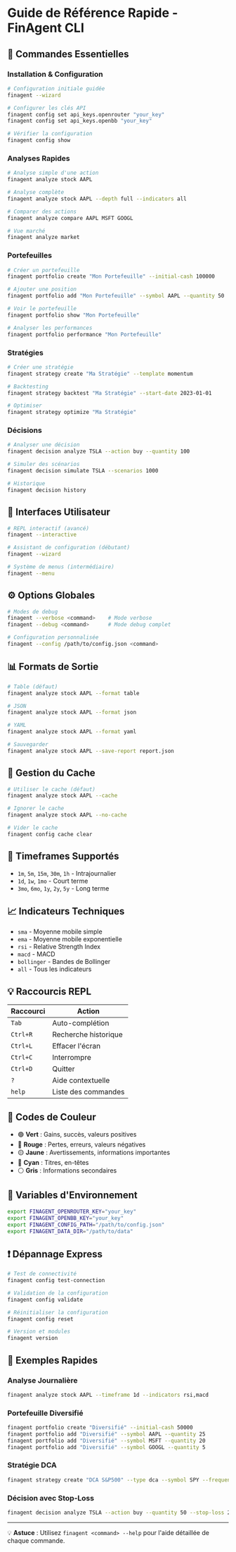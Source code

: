 # Guide de Référence Rapide - FinAgent CLI

## 🚀 Commandes Essentielles

### Installation & Configuration

```bash
# Configuration initiale guidée
finagent --wizard

# Configurer les clés API
finagent config set api_keys.openrouter "your_key"
finagent config set api_keys.openbb "your_key"

# Vérifier la configuration
finagent config show
```

### Analyses Rapides

```bash
# Analyse simple d'une action
finagent analyze stock AAPL

# Analyse complète
finagent analyze stock AAPL --depth full --indicators all

# Comparer des actions
finagent analyze compare AAPL MSFT GOOGL

# Vue marché
finagent analyze market
```

### Portefeuilles

```bash
# Créer un portefeuille
finagent portfolio create "Mon Portefeuille" --initial-cash 100000

# Ajouter une position
finagent portfolio add "Mon Portefeuille" --symbol AAPL --quantity 50

# Voir le portefeuille
finagent portfolio show "Mon Portefeuille"

# Analyser les performances
finagent portfolio performance "Mon Portefeuille"
```

### Stratégies

```bash
# Créer une stratégie
finagent strategy create "Ma Stratégie" --template momentum

# Backtesting
finagent strategy backtest "Ma Stratégie" --start-date 2023-01-01

# Optimiser
finagent strategy optimize "Ma Stratégie"
```

### Décisions

```bash
# Analyser une décision
finagent decision analyze TSLA --action buy --quantity 100

# Simuler des scénarios
finagent decision simulate TSLA --scenarios 1000

# Historique
finagent decision history
```

## 🎯 Interfaces Utilisateur

```bash
# REPL interactif (avancé)
finagent --interactive

# Assistant de configuration (débutant)
finagent --wizard

# Système de menus (intermédiaire)
finagent --menu
```

## ⚙️ Options Globales

```bash
# Modes de debug
finagent --verbose <command>    # Mode verbose
finagent --debug <command>      # Mode debug complet

# Configuration personnalisée
finagent --config /path/to/config.json <command>
```

## 📊 Formats de Sortie

```bash
# Table (défaut)
finagent analyze stock AAPL --format table

# JSON
finagent analyze stock AAPL --format json

# YAML
finagent analyze stock AAPL --format yaml

# Sauvegarder
finagent analyze stock AAPL --save-report report.json
```

## 🔧 Gestion du Cache

```bash
# Utiliser le cache (défaut)
finagent analyze stock AAPL --cache

# Ignorer le cache
finagent analyze stock AAPL --no-cache

# Vider le cache
finagent config cache clear
```

## 📅 Timeframes Supportés

- `1m`, `5m`, `15m`, `30m`, `1h` - Intrajournalier
- `1d`, `1w`, `1mo` - Court terme
- `3mo`, `6mo`, `1y`, `2y`, `5y` - Long terme

## 📈 Indicateurs Techniques

- `sma` - Moyenne mobile simple
- `ema` - Moyenne mobile exponentielle
- `rsi` - Relative Strength Index
- `macd` - MACD
- `bollinger` - Bandes de Bollinger
- `all` - Tous les indicateurs

## 💡 Raccourcis REPL

| Raccourci | Action |
|-----------|--------|
| `Tab` | Auto-complétion |
| `Ctrl+R` | Recherche historique |
| `Ctrl+L` | Effacer l'écran |
| `Ctrl+C` | Interrompre |
| `Ctrl+D` | Quitter |
| `?` | Aide contextuelle |
| `help` | Liste des commandes |

## 🎨 Codes de Couleur

- 🟢 **Vert** : Gains, succès, valeurs positives
- 🔴 **Rouge** : Pertes, erreurs, valeurs négatives
- 🟡 **Jaune** : Avertissements, informations importantes
- 🔵 **Cyan** : Titres, en-têtes
- ⚪ **Gris** : Informations secondaires

## 🔐 Variables d'Environnement

```bash
export FINAGENT_OPENROUTER_KEY="your_key"
export FINAGENT_OPENBB_KEY="your_key"
export FINAGENT_CONFIG_PATH="/path/to/config.json"
export FINAGENT_DATA_DIR="/path/to/data"
```

## ❗ Dépannage Express

```bash
# Test de connectivité
finagent config test-connection

# Validation de la configuration
finagent config validate

# Réinitialiser la configuration
finagent config reset

# Version et modules
finagent version
```

## 📱 Exemples Rapides

### Analyse Journalière
```bash
finagent analyze stock AAPL --timeframe 1d --indicators rsi,macd
```

### Portefeuille Diversifié
```bash
finagent portfolio create "Diversifié" --initial-cash 50000
finagent portfolio add "Diversifié" --symbol AAPL --quantity 25
finagent portfolio add "Diversifié" --symbol MSFT --quantity 20
finagent portfolio add "Diversifié" --symbol GOOGL --quantity 5
```

### Stratégie DCA
```bash
finagent strategy create "DCA S&P500" --type dca --symbol SPY --frequency monthly --amount 1000
```

### Décision avec Stop-Loss
```bash
finagent decision analyze TSLA --action buy --quantity 50 --stop-loss 220 --take-profit 280
```

---

💡 **Astuce** : Utilisez `finagent <command> --help` pour l'aide détaillée de chaque commande.